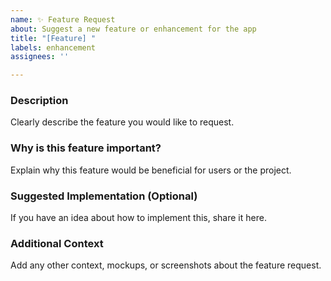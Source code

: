 ```yaml
---
name: ✨ Feature Request
about: Suggest a new feature or enhancement for the app
title: "[Feature] "
labels: enhancement
assignees: ''

---
```


### Description

Clearly describe the feature you would like to request.

### Why is this feature important?

Explain why this feature would be beneficial for users or the project.

### Suggested Implementation (Optional)

If you have an idea about how to implement this, share it here.

### Additional Context

Add any other context, mockups, or screenshots about the feature request.
